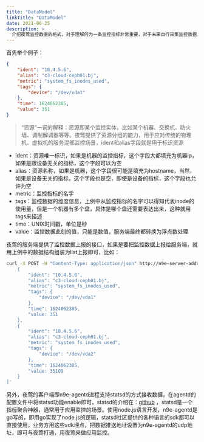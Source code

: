 ```yaml
---
title: "DataModel"
linkTitle: "DataModel"
date: 2021-06-25
description: >
  介绍夜莺监控数据的格式，对于理解何为一条监控指标非常重要，对于未来自行采集监控数据上报给夜莺非常重要，对于理解告警策略的过滤规则非常重要！
---
```


首先举个例子：

```json
{
    "ident": "10.4.5.6",
    "alias": "c3-cloud-ceph01.bj",
    "metric": "system_fs_inodes_used",
    "tags": {
        "device": "/dev/vda1"
    },
    "time": 1624062385,
    "value": 351
}
```

> “资源”一词的解释：资源即某个监控实体，比如某个机器、交换机、防火墙、调制解调器等等。夜莺提供了资源分组的能力，用于应对传统的物理机、虚拟机的服务混部监控场景，ident和alias字段就是用于标识资源

- ident：资源唯一标识，如果是机器的监控指标，这个字段大都填充为机器ip，如果是跟设备无关的指标，这个字段可以为空
- alias：资源名称，如果是机器，这个字段很可能是填充为hostname，当然，如果是设备无关的指标，这个字段也是空，即使是设备的指标，这个字段也允许为空
- metric：监控指标的名字
- tags：监控数据的维度信息，上例中从监控指标的名字可以得知代表inode的使用量，但是一个机器有多个盘，具体是哪个盘还需要表达出来，这种就用tags来描述
- time：UNIX时间戳，单位是秒
- value：监控数据此刻的值，只能是数值，服务端最终都转换为浮点数处理

夜莺的服务端提供了监控数据上报的接口，如果是要把监控数据上报给服务端，就用上例中的数据结构组装为list上报即可，比如：

```bash
curl -X POST -H "Content-Type: application/json" http://n9e-server-address/v1/n9e/push -d '[
    {
        "ident": "10.4.5.6",
        "alias": "c3-cloud-ceph01.bj",
        "metric": "system_fs_inodes_used",
        "tags": {
            "device": "/dev/vda1"
        },
        "time": 1624062385,
        "value: 351
    },
    {
        "ident": "10.4.5.6",
        "alias": "c3-cloud-ceph01.bj",
        "metric": "system_fs_inodes_used",
        "tags": {
            "device": "/dev/vda2"
        },
        "time": 1624062385,
        "value: 35109
    }
]'
```

另外，夜莺的客户端即n9e-agentd进程支持statsd的方式接收数据，在agentd的配置文件中将statsd功能enable即可，statsd的介绍在：[github](https://github.com/statsd/statsd) ，statsd是一个指标聚合神器，通常用于应用监控的场景。使用node.js语言开发，n9e-agentd是go写的，即用go实现了node.js的逻辑，statsd社区提供的各种语言的sdk都可以直接使用，业务方用这些sdk埋点，把数据推送地址设置为n9e-agentd的udp地址，即可与夜莺打通，用夜莺来做应用监控。

